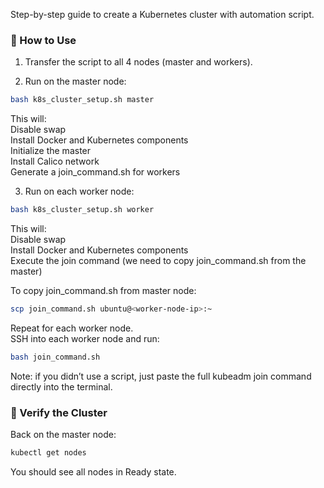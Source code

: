 Step-by-step guide to create a Kubernetes cluster with automation script.

### 🔧 How to Use

1. Transfer the script to all 4 nodes (master and workers).       

2. Run on the master node:

```bash
bash k8s_cluster_setup.sh master
```

This will:     
Disable swap        
Install Docker and Kubernetes components      
Initialize the master        
Install Calico network       
Generate a join_command.sh for workers        

3. Run on each worker node:

```bash
bash k8s_cluster_setup.sh worker
```

This will:       
Disable swap       
Install Docker and Kubernetes components        
Execute the join command (we need to copy join_command.sh from the master)

To copy join_command.sh from master node:         

```bash
scp join_command.sh ubuntu@<worker-node-ip>:~
```

Repeat for each worker node.        
SSH into each worker node and run:

```bash
bash join_command.sh
```

Note: if you didn’t use a script, just paste the full kubeadm join command directly into the terminal.          

### 🧪 Verify the Cluster         

Back on the master node:        
```bash
kubectl get nodes
```

You should see all nodes in Ready state.

